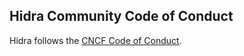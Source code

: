 ## Hidra Community Code of Conduct

Hidra follows the [CNCF Code of Conduct](https://github.com/cncf/foundation/blob/master/code-of-conduct.md).